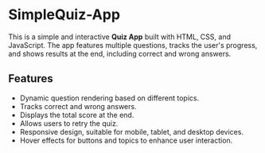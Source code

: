 # SimpleQuiz-App

This is a simple and interactive **Quiz App** built with HTML, CSS, and JavaScript. The app features multiple questions, tracks the user's progress, and shows results at the end, including correct and wrong answers.

## Features

- Dynamic question rendering based on different topics.
- Tracks correct and wrong answers.
- Displays the total score at the end.
- Allows users to retry the quiz.
- Responsive design, suitable for mobile, tablet, and desktop devices.
- Hover effects for buttons and topics to enhance user interaction.
